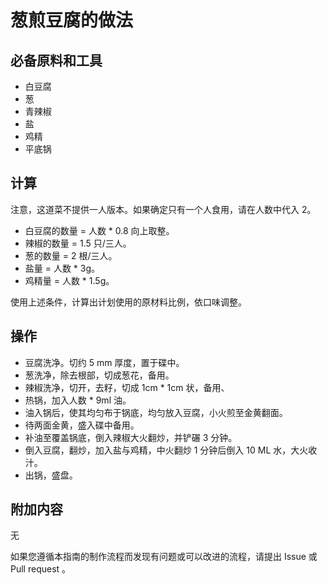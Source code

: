 # 葱煎豆腐的做法

## 必备原料和工具

* 白豆腐
* 葱
* 青辣椒
* 盐
* 鸡精
* 平底锅

## 计算

注意，这道菜不提供一人版本。如果确定只有一个人食用，请在人数中代入 2。

* 白豆腐的数量 = 人数 * 0.8 向上取整。
* 辣椒的数量 = 1.5 只/三人。
* 葱的数量 = 2 根/三人。
* 盐量 = 人数 * 3g。
* 鸡精量 = 人数 * 1.5g。

使用上述条件，计算出计划使用的原材料比例，依口味调整。

## 操作

* 豆腐洗净。切约 5 mm 厚度，置于碟中。
* 葱洗净，除去根部，切成葱花，备用。
* 辣椒洗净，切开，去籽，切成 1cm * 1cm 状，备用、
* 热锅，加入人数 * 9ml 油。
* 油入锅后，使其均匀布于锅底，均匀放入豆腐，小火煎至金黄翻面。
* 待两面金黄，盛入碟中备用。
* 补油至覆盖锅底，倒入辣椒大火翻炒，并铲碾 3 分钟。
* 倒入豆腐，翻炒，加入盐与鸡精，中火翻炒 1 分钟后倒入 10 ML 水，大火收汁。
* 出锅，盛盘。

## 附加内容

无

如果您遵循本指南的制作流程而发现有问题或可以改进的流程，请提出 Issue 或 Pull request 。
